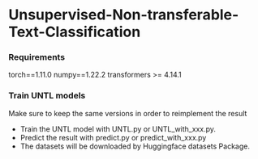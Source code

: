 # Unsupervised-Non-transferable-Text-Classification

### Requirements

torch==1.11.0
numpy==1.22.2
transformers >= 4.14.1

### Train UNTL models

Make sure to keep the same versions in order to reimplement the result

* Train the UNTL model with UNTL.py or UNTL_with_xxx.py.
* Predict the result with predict.py or predict_with_xxx.py
* The datasets will be downloaded by Huggingface datasets Package.

